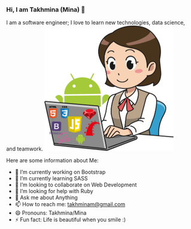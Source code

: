 ### Hi, I am Takhmina (Mina) 👋
I am a software engineer; I love to learn new technologies, data science, and teamwork.
![](images/mina.png)


Here are some information about Me:

- 🔭 I’m currently working on Bootstrap
- 🌱 I’m currently learning SASS
- 👯 I’m looking to collaborate on Web Development
- 🤔 I’m looking for help with Ruby
- 💬 Ask me about Anything
- 📫 How to reach me: takhminam@gmail.com
- 😄 Pronouns: Takhmina/Mina
- ⚡ Fun fact: Life is beautiful when you smile :) 

